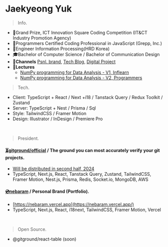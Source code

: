 # Jaekyeong Yuk

> Info.
- 🥇Grand Prize, ICT Innovation Square Coding Competition (IT&CT Industry Promotion Agency)
- 🏅Programmers Certified Coding Professional in JavaScript (Grepp, Inc.)
- 🏅Engineer Information Processing(HRD Korea)
- 🎓Bachelor of Computer Science / Bachelor of Communication Design
- 📡**Channels** [Psnl. brand](https://nebaram.vercel.app), [Tech Blog](https://yjg-lab.tistory.com), [Digital Project](https://www.behance.net/yukjaegyong)
- 📡**Lectures**
  - [NumPy programming for Data Analysis - V1, Inflearn](https://inf.run/xadJ)
  - [NumPy programming for Data Analysis - V2, Programmers](https://school.programmers.co.kr/learn/courses/16290/16290-%EB%8D%B0%EC%9D%B4%ED%84%B0-%EA%B3%BC%ED%95%99%EC%9D%84-%EC%9C%84%ED%95%9C-%ED%8C%8C%EC%9D%B4%EC%8D%AC-numpy)

> Tech.

- Client: TypeScript + React / Next +i18 / Tanstack Query / Redux Toolkit / Zustand
- Server: TypeScript + Nest / Prisma / Sql
- Style: TailwindCSS / Framer Motion
- Design: Illustrator / InDesign / Premiere Pro

<br />

> President.

#### [⏳gitground/official](https://github.com/yjglab) / The ground you can most accurately verify your git projects.

- [Will be distributed in second half, 2024](#)
- TypeScript, Next.js, React, Tanstack Query, Zustand, TailwindCSS, Framer Motion, Nest.js, Prisma, Redis, Socket.io, MongoDB, AWS

#### [💿nebaram](https://github.com/yjglab/nebaram) / Personal Brand (Portfolio).

- [https://nebaram.vercel.app](https://nebaram.vercel.app/)
- TypeScript, Next.js, React, i18next, TailwindCSS, Framer Motion, Vercel

<br />

> Open Source.

- @gitground/react-table (soon)

